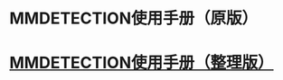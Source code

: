 # MMDETECTION使用手册（原版）

# [MMDETECTION使用手册（整理版）](https://github.com/CarmeloA/DL/blob/master/documents/MMDetection_guide.md)